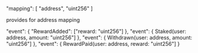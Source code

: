 "mapping": [ "address", "uint256" ]

provides for address mapping 


"event": {  "RewardAdded": ["reward: "uint256"] },
"event": {  Staked(user: address, amount: "uint256"] },
"event": {  Withdrawn(user: address, amount: "uint256"] },
"event": {  RewardPaid(user: address, reward: "uint256"] }


